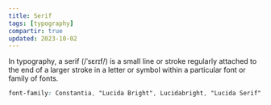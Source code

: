 ```yaml
---
title: Serif
tags: [typography]
compartir: true
updated: 2023-10-02
---
```

In typography, a serif (/ˈsɛrɪf/) is a small line or stroke regularly attached to the end of a larger stroke in a letter or symbol within a particular font or family of fonts.

```css
font-family: Constantia, "Lucida Bright", Lucidabright, "Lucida Serif", Lucida, "DejaVu Serif", "Bitstream Vera Serif", "Liberation Serif", Georgia, serif;
```
